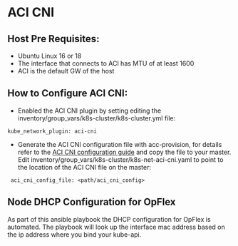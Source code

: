 ACI CNI
======

## Host Pre Requisites:

* Ubuntu Linux 16 or 18 
* The interface that connects to ACI has MTU of at least 1600
* ACI is the default GW of the host 


## How to Configure ACI CNI:

* Enabled the ACI CNI plugin by setting editing the inventory/group_vars/k8s-cluster/k8s-cluster.yml file:
 
 ``` kube_network_plugin: aci-cni ```
 
* Generate the ACI CNI configuration file with acc-provision, for details refer to the [ACI CNI configuration guide](https://www.cisco.com/c/en/us/td/docs/switches/datacenter/aci/apic/sw/kb/b_Kubernetes_Integration_with_ACI.html) and copy the file to your master. Edit inventory/group_vars/k8s-cluster/k8s-net-aci-cni.yaml to point to the location of the ACI CNI file on the master:


 ``` aci_cni_config_file: <path/aci_cni_config>```


## Node DHCP Configuration for OpFlex
As part of this ansible playbook the DHCP configuration for OpFlex is automated. The playbook will look up the interface mac address based on the ip address where you bind your kube-api.
